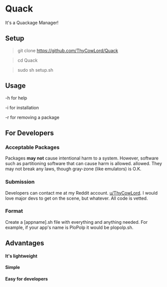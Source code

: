 # Quack
It's a Quackage Manager!

## Setup

> git clone https://github.com/ThyCowLord/Quack

> cd Quack

> sudo sh setup.sh

##  Usage

-h for help

-i for installation

-r for removing a package

## For Developers
### Acceptable Packages
Packages **may not** cause intentional harm to a system. However, software such as partitioning software that can cause harm is allowed.
allowed. They may not break any laws, though gray-zone (like emulators) is O.K.

### Submission
Developers can contact me at my Reddit account. [u/ThyCowLord](https://reddit.com/u/ThyCowLord). I would love major devs to get on the scene, but whatever.
All code is vetted.

### Format
Create a [appname].sh file with everything and anything needed. 
For example, if your app's name is PloPolp it would be plopolp.sh.

## Advantages
#### It's lightweight

#### Simple

#### Easy for developers
